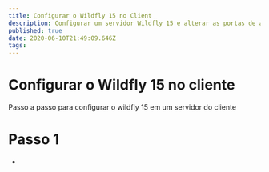 ```yaml
---
title: Configurar o Wildfly 15 no Client
description: Configurar um servidor Wildfly 15 e alterar as portas de acesso
published: true
date: 2020-06-10T21:49:09.646Z
tags: 
---
```


# Configurar o Wildfly 15 no cliente
Passo a passo para configurar o wildfly 15 em um servidor do cliente

# Passo 1

* 